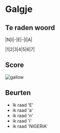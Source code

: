 # Galgje

## Te raden woord

|N|I|-|E|-|I|A|

|1|2|3|4|5|6|7|

## Score
![gallow](./images/1.png)

## Beurten
* Ik raad 'E'
* ik raad 'a'
* ik raad 'n'
* ik raad 'i'
* ik raad 'NIGERIA'
